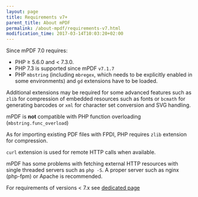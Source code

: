 ```yaml
---
layout: page
title: Requirements v7+
parent_title: About mPDF
permalink: /about-mpdf/requirements-v7.html
modification_time: 2017-03-14T10:03:20+02:00
---
```


Since mPDF 7.0 requires:
 * PHP &ge; 5.6.0 and < 7.3.0.
 * PHP 7.3 is supported since mPDF `v7.1.7`
 * PHP `mbstring` (including `mbregex`, which needs to
   be explicitly enabled in some environments) and `gd` extensions have to be loaded.

Additional extensions may be required for some advanced features such as `zlib` for compression of embedded
resources such as fonts or `bcmath` for generating barcodes or `xml` for character set conversion
and SVG handling.

mPDF is **not** compatible with PHP function overloading (`mbstring.func_overload`)

As for importing existing PDF files with FPDI, PHP requires `zlib` extension for compression.

`curl` extension is used for remote HTTP calls when available.

mPDF has some problems with fetching external HTTP resources with single threaded servers such as `php -S`. A proper
server such as nginx (php-fpm) or Apache is recommended.

For requirements of versions < 7.x see [dedicated page](https://mpdf.github.io/about-mpdf/requirements-v5.html)
